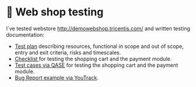 # 🛒 Web shop testing 

I`ve tested webstore http://demowebshop.tricentis.com/ and written testing documentation: 

 <ul>
<li>  <a href="https://docs.google.com/spreadsheets/d/1EMGE2F2m5QGr7nFTs4_YOaWZuoPmvdRD/edit#gid=333243813">Test plan</a> describing resources, functional in scope and out of scope, entry and exit criteria, risks and timescales. </li> 
<li>  <a href="https://docs.google.com/spreadsheets/d/1fXVJ8aKC2vSRxPsfupNzjL6K_jAYAAac/edit#gid=359184069"> Checklist </a> for testing the shopping cart and the payment module. </li>
<li> <a href="https://drive.google.com/file/d/1alodLPNr1ZsmE0VMeD9RQmHypZtohDga/view?usp=drive_link">Test cases via QASE</a> for testing the shopping cart and the payment module.  </li>
<li>  <a href="https://drive.google.com/file/d/1GVULJBMNexSRP52QvRKPVOZpMPJWJmfl/view?usp=drive_link">Bug Report example via YouTrack</a>. </li>
</ul>
